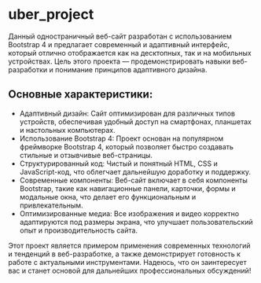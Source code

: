 # uber_project
Данный одностраничный веб-сайт разработан с использованием Bootstrap 4 и предлагает современный и адаптивный интерфейс, который отлично отображается как на десктопных, так и на мобильных устройствах. Цель этого проекта — продемонстрировать навыки веб-разработки и понимание принципов адаптивного дизайна.

## Основные характеристики:

- Адаптивный дизайн: Сайт оптимизирован для различных типов устройств, обеспечивая удобный доступ на смартфонах, планшетах и настольных компьютерах.
- Использование Bootstrap 4: Проект основан на популярном фреймворке Bootstrap 4, который позволяет быстро создавать стильные и отзывчивые веб-страницы.
- Структурированный код: Чистый и понятный HTML, CSS и JavaScript-код, что облегчает дальнейшую доработку и поддержку.
- Современные компоненты: Веб-сайт включает в себя компоненты Bootstrap, такие как навигационные панели, карточки, формы и модальные окна, что делает его функциональным и привлекательным.
- Оптимизированные медиа: Все изображения и видео корректно адаптируются под размеры экрана, что улучшает пользовательский опыт и производительность сайта.

Этот проект является примером применения современных технологий и тенденций в веб-разработке, а также демонстрирует готовность к работе с актуальными инструментами. Надеюсь, что он заинтересует вас и станет основой для дальнейших профессиональных обсуждений!
